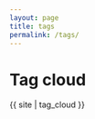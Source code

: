 ```yaml
---
layout: page
title: tags
permalink: /tags/
---
```

<h1>Tag cloud</h1>
<div id="tag-cloud">
  {{ site | tag_cloud }}
</div>